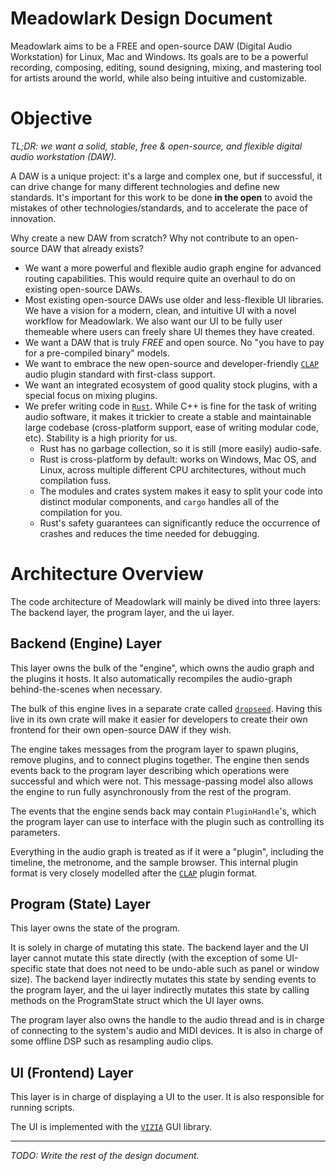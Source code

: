 # Meadowlark Design Document

Meadowlark aims to be a FREE and open-source DAW (Digital Audio Workstation) for Linux, Mac and Windows. Its goals are to be a powerful recording, composing, editing, sound designing, mixing, and mastering tool for artists around the world, while also being intuitive and customizable.

# Objective

*TL;DR: we want a solid, stable, free & open-source, and flexible digital audio workstation (DAW).*

A DAW is a unique project: it's a large and complex one, but if successful, it can drive change for many different technologies and define new standards. It's important for this work to be done **in the open** to avoid the mistakes of other technologies/standards, and to accelerate the pace of innovation.

Why create a new DAW from scratch? Why not contribute to an open-source DAW that already exists?

* We want a more powerful and flexible audio graph engine for advanced routing capabilities. This would require quite an overhaul to do on existing open-source DAWs.
* Most existing open-source DAWs use older and less-flexible UI libraries. We have a vision for a modern, clean, and intuitive UI with a novel workflow for Meadowlark. We also want our UI to be fully user themeable where users can freely share UI themes they have created.
* We want a DAW that is truly *FREE* and open source. No "you have to pay for a pre-compiled binary" models.
* We want to embrace the new open-source and developer-friendly [`CLAP`] audio plugin standard with first-class support.
* We want an integrated ecosystem of good quality stock plugins, with a special focus on mixing plugins.
* We prefer writing code in [`Rust`]. While C++ is fine for the task of writing audio software, it makes it trickier to create a stable and maintainable large codebase (cross-platform support, ease of writing modular code, etc). Stability is a high priority for us.
    * Rust has no garbage collection, so it is still (more easily) audio-safe.
    * Rust is cross-platform by default: works on Windows, Mac OS, and Linux, across multiple different CPU architectures, without much compilation fuss.
    * The modules and crates system makes it easy to split your code into distinct modular components, and `cargo` handles all of the compilation for you.
    * Rust's safety guarantees can significantly reduce the occurrence of crashes and reduces the time needed for debugging.

# Architecture Overview

The code architecture of Meadowlark will mainly be dived into three layers: The backend layer, the program layer, and the ui layer.

## Backend (Engine) Layer

This layer owns the bulk of the "engine", which owns the audio graph and the plugins it hosts. It also automatically recompiles the audio-graph behind-the-scenes when necessary.

The bulk of this engine lives in a separate crate called [`dropseed`]. Having this live in its own crate will make it easier for developers to create their own frontend for their own open-source DAW if they wish.

The engine takes messages from the program layer to spawn plugins, remove plugins, and to connect plugins together. The engine then sends events back to the program layer describing which operations were successful and which were not. This message-passing model also allows the engine to run fully asynchronously from the rest of the program.

The events that the engine sends back may contain `PluginHandle`'s, which the program layer can use to interface with the plugin such as controlling its parameters.

Everything in the audio graph is treated as if it were a "plugin", including the timeline, the metronome, and the sample browser. This internal plugin format is very closely modelled after the [`CLAP`] plugin format.

## Program (State) Layer

This layer owns the state of the program.

It is solely in charge of mutating this state. The backend layer and the UI layer cannot mutate this state directly (with the exception of some UI-specific state that does not need to be undo-able such as panel or window size). The backend layer indirectly mutates this state by sending events to the program layer, and the ui layer indirectly mutates this state by calling methods on the ProgramState struct which the UI layer owns. 

The program layer also owns the handle to the audio thread and is in charge of connecting to the system's audio and MIDI devices. It is also in charge of some offline DSP such as resampling audio clips.

## UI (Frontend) Layer

This layer is in charge of displaying a UI to the user. It is also responsible for running scripts.

The UI is implemented with the [`VIZIA`] GUI library.

---

*TODO: Write the rest of the design document.*

[`CLAP`]: https://github.com/free-audio/clap
[`Rust`]: https://www.rust-lang.org/
[`dropseed`]: https://github.com/MeadowlarkDAW/dropseed
[`VIZIA`]: https://github.com/vizia/vizia
